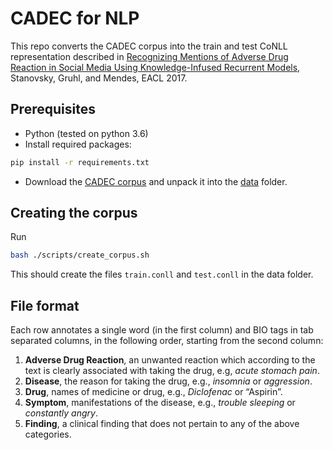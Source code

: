 # CADEC for NLP
This repo converts the CADEC corpus into the train and test CoNLL representation described in [Recognizing Mentions of Adverse Drug Reaction in Social Media Using Knowledge-Infused Recurrent Models](https://gabrielstanovsky.github.io/assets/papers/eacl17a/paper.pdf), Stanovsky, Gruhl, and Mendes, EACL 2017.

## Prerequisites

* Python (tested on python 3.6)
* Install required packages:
```bash
pip install -r requirements.txt
```
* Download the [CADEC corpus](https://doi.org/10.4225/08/570FB102BDAD2) and unpack it into the [data](data) folder.

## Creating the corpus

Run 

``` bash
bash ./scripts/create_corpus.sh
```

This should create the files `train.conll` and `test.conll` in the data folder.


## File format

Each row annotates a single word (in the first column) and
BIO tags in tab separated columns, in the following order, starting
from the second column:

1. **Adverse Drug Reaction**, an unwanted reaction which according to the text is
clearly associated with taking the drug, e.g, *acute stomach pain*.
2. **Disease**, the reason for taking the drug, e.g., *insomnia* or *aggression*.
3. **Drug**,  names of medicine or drug, e.g., *Diclofenac* or “Aspirin”.
4. **Symptom**, manifestations of the disease, e.g.,  *trouble sleeping* or *constantly angry*.
5. **Finding**, a clinical finding that does not pertain to any of the above categories.

